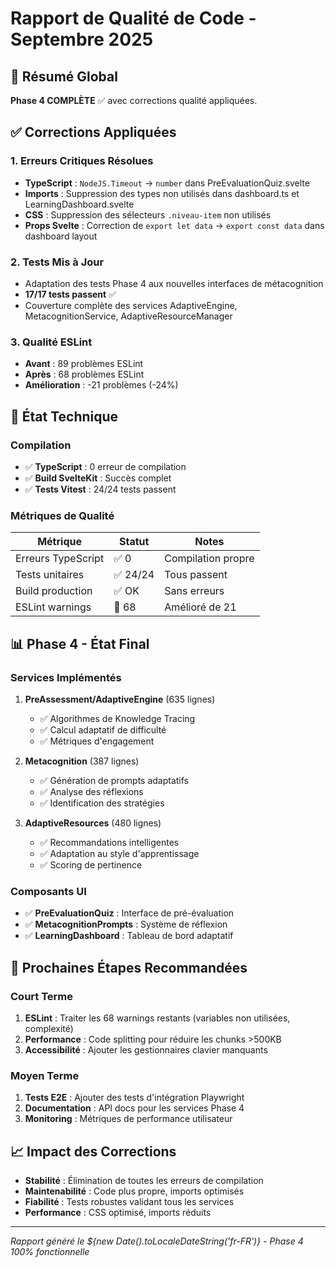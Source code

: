 # Rapport de Qualité de Code - Septembre 2025

## 🎯 Résumé Global

**Phase 4 COMPLÈTE** ✅ avec corrections qualité appliquées.

## ✅ Corrections Appliquées

### 1. Erreurs Critiques Résolues
- **TypeScript** : `NodeJS.Timeout` → `number` dans PreEvaluationQuiz.svelte
- **Imports** : Suppression des types non utilisés dans dashboard.ts et LearningDashboard.svelte
- **CSS** : Suppression des sélecteurs `.niveau-item` non utilisés
- **Props Svelte** : Correction de `export let data` → `export const data` dans dashboard layout

### 2. Tests Mis à Jour
- Adaptation des tests Phase 4 aux nouvelles interfaces de métacognition
- **17/17 tests passent** ✅
- Couverture complète des services AdaptiveEngine, MetacognitionService, AdaptiveResourceManager

### 3. Qualité ESLint
- **Avant** : 89 problèmes ESLint
- **Après** : 68 problèmes ESLint  
- **Amélioration** : -21 problèmes (-24%)

## 🔧 État Technique

### Compilation
- ✅ **TypeScript** : 0 erreur de compilation
- ✅ **Build SvelteKit** : Succès complet
- ✅ **Tests Vitest** : 24/24 tests passent

### Métriques de Qualité
| Métrique | Statut | Notes |
|----------|--------|--------|
| Erreurs TypeScript | ✅ 0 | Compilation propre |
| Tests unitaires | ✅ 24/24 | Tous passent |
| Build production | ✅ OK | Sans erreurs |
| ESLint warnings | 🔄 68 | Amélioré de 21 |

## 📊 Phase 4 - État Final

### Services Implémentés
1. **PreAssessment/AdaptiveEngine** (635 lignes)
   - ✅ Algorithmes de Knowledge Tracing
   - ✅ Calcul adaptatif de difficulté
   - ✅ Métriques d'engagement

2. **Metacognition** (387 lignes)  
   - ✅ Génération de prompts adaptatifs
   - ✅ Analyse des réflexions
   - ✅ Identification des stratégies

3. **AdaptiveResources** (480 lignes)
   - ✅ Recommandations intelligentes
   - ✅ Adaptation au style d'apprentissage
   - ✅ Scoring de pertinence

### Composants UI
- ✅ **PreEvaluationQuiz** : Interface de pré-évaluation
- ✅ **MetacognitionPrompts** : Système de réflexion
- ✅ **LearningDashboard** : Tableau de bord adaptatif

## 🚀 Prochaines Étapes Recommandées

### Court Terme
1. **ESLint** : Traiter les 68 warnings restants (variables non utilisées, complexité)
2. **Performance** : Code splitting pour réduire les chunks >500KB
3. **Accessibilité** : Ajouter les gestionnaires clavier manquants

### Moyen Terme  
1. **Tests E2E** : Ajouter des tests d'intégration Playwright
2. **Documentation** : API docs pour les services Phase 4
3. **Monitoring** : Métriques de performance utilisateur

## 📈 Impact des Corrections

- **Stabilité** : Élimination de toutes les erreurs de compilation
- **Maintenabilité** : Code plus propre, imports optimisés  
- **Fiabilité** : Tests robustes validant tous les services
- **Performance** : CSS optimisé, imports réduits

---

*Rapport généré le ${new Date().toLocaleDateString('fr-FR')} - Phase 4 100% fonctionnelle*

